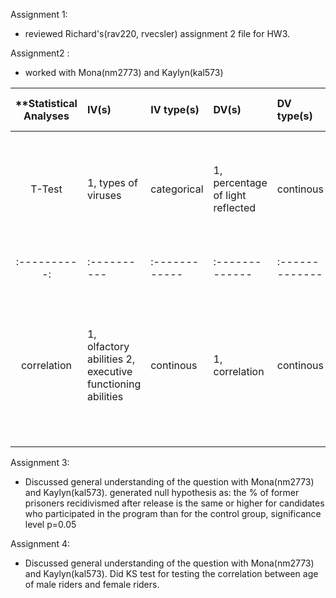 Assignment 1:
 - reviewed Richard's(rav220, rvecsler) assignment 2 file for HW3. 

Assignment2 :
 - worked with Mona(nm2773) and Kaylyn(kal573)
 
| **Statistical Analyses	|  IV(s)  |  IV type(s) |  DV(s)  |  DV type(s)  |  Control Var | Control Var type  | Question to be answered | _H0_ | alpha | link to paper **| 
|:----------:|:----------|:------------|:-------------|:-------------|:------------|:------------- |:------------------|:----:|:-------:|:-------|
T-Test	| 1, types of viruses | categorical | 1, percentage of light reflected| continous | 1, healthy leaves | categorical | 	Do viruses affect light percentage  | relected light percentage before virus = reflected light percentage after virus | 0.05, 0.001 | [The Effects of Plant Virus Infection on Polarization Reflection from Leaves](http://journals.plos.org/plosone/article?id=10.1371%2Fjournal.pone.0152836) |
|:----------:|:----------|:------------|:-------------|:-------------|:------------|:------------- |:------------------|:----:|:-------:|:-------|
correlation	| 1,  olfactory abilities 2, executive functioning abilities| continous | 1, correlation | continous | 	sub-clinical psychopathologies | Categorical | How strongly correlated do the experiment evaluating olfactory abilities and executive functioning abilities | The olfactory abilities and executive functioning abilities are weakly correlated|  0.01 | [Olfactory Impairment Is Correlated with Confabulation in Alcoholism: Towards a Multimodal Testing of Orbitofrontal Cortex](http://journals.plos.org/plosone/article?id=10.1371/journal.pone.0023190) |
  |||||||||
  
 
 Assignment 3:
  - Discussed general understanding of the question with Mona(nm2773) and Kaylyn(kal573). 
  generated null hypothesis as: 
the % of former prisoners recidivismed after release is the same or higher for candidates who participated in the program than for the control group, significance level p=0.05
  

 Assignment 4:
  - Discussed general understanding of the question with Mona(nm2773) and Kaylyn(kal573).
  Did KS test for testing the correlation between age of male riders and female riders. 
